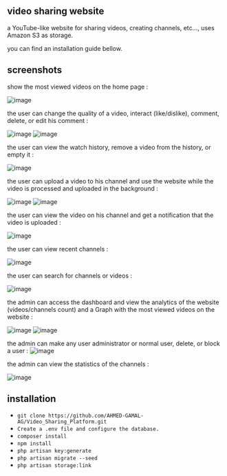 ## video sharing website
a YouTube-like website for sharing videos, creating channels, etc..., uses Amazon S3 as storage.

you can find an installation guide bellow.

## screenshots

show the most viewed videos on the home page :

![image](https://github.com/AHMED-GAMAL-AG/Video_Sharing_Platform/assets/76778937/09dd5383-42a5-48f5-902e-59712c6f1932)

the user can change the quality of a video, interact (like/dislike), comment, delete, or edit his comment :

![image](https://github.com/AHMED-GAMAL-AG/Video_Sharing_Platform/assets/76778937/0e4e3631-6694-4911-8e8a-36188dea55cf)
![image](https://github.com/AHMED-GAMAL-AG/Video_Sharing_Platform/assets/76778937/915aa07d-cfc1-422f-9015-e1880eb2eef7)

the user can view the watch history, remove a video from the history, or empty it :

![image](https://github.com/AHMED-GAMAL-AG/Video_Sharing_Platform/assets/76778937/26e5776a-b191-43d7-bfc4-7e7334b3ca44)

the user can upload a video to his channel and use the website while the video is processed and uploaded in the background :

![image](https://github.com/AHMED-GAMAL-AG/Video_Sharing_Platform/assets/76778937/d88d51d5-0b6c-4438-9093-fa4c62e3bac0)
![image](https://github.com/AHMED-GAMAL-AG/Video_Sharing_Platform/assets/76778937/c2b7a65a-ed41-4c22-8c2d-9ff26974df19)

the user can view the video on his channel and get a notification that the video is uploaded :

![image](https://github.com/AHMED-GAMAL-AG/Video_Sharing_Platform/assets/76778937/f744f69a-6b37-4dd1-8359-368aba68b222)

the user can view recent channels :

![image](https://github.com/AHMED-GAMAL-AG/Video_Sharing_Platform/assets/76778937/28548300-2de6-461f-b931-d81f8f2f8185)

the user can search for channels or videos :

![image](https://github.com/AHMED-GAMAL-AG/Video_Sharing_Platform/assets/76778937/38a57339-6f71-40e4-994b-5c9ea9afde52)


the admin can access the dashboard and view the analytics of the website (videos/channels count) and a Graph with the most viewed videos on the website :

![image](https://github.com/AHMED-GAMAL-AG/Video_Sharing_Platform/assets/76778937/bb5ae55d-4def-4189-8280-0dc42047445e)
![image](https://github.com/AHMED-GAMAL-AG/Video_Sharing_Platform/assets/76778937/70e8e84d-98f8-4186-ac60-f06a544474a9)

the admin can make any user administrator or normal user, delete, or block a user :
![image](https://github.com/AHMED-GAMAL-AG/Video_Sharing_Platform/assets/76778937/cd321c55-0204-4e93-91dd-aa927a12503b)

the admin can view the statistics of the channels :

![image](https://github.com/AHMED-GAMAL-AG/Video_Sharing_Platform/assets/76778937/13cfeb5a-5e41-4ccc-95e0-35cfb1377e6b)

## installation

<ul>
<li><code>git clone https://github.com/AHMED-GAMAL-AG/Video_Sharing_Platform.git</code></li>
<li><code>Create a .env file and configure the database.</code></li>
<li><code>composer install</code></li>
<li><code>npm install</code></li>
<li><code>php artisan key:generate</code></li>
<li><code>php artisan migrate --seed</code></li>
<li><code>php artisan storage:link</code></li>
</ul>

